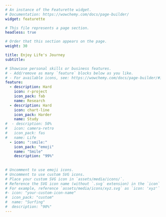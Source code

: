 ```yaml
---
# An instance of the Featurette widget.
# Documentation: https://wowchemy.com/docs/page-builder/
widget: featurette

# This file represents a page section.
headless: true

# Order that this section appears on the page.
weight: 30

title: Enjoy Life's Journey
subtitle:

# Showcase personal skills or business features.
# - Add/remove as many `feature` blocks below as you like.
# - For available icons, see: https://wowchemy.com/docs/page-builder/#icons
feature:
  - description: Hard
    icon: r-project
    icon_pack: fab
    name: Research
  - description: Hard
    icon: chart-line
    icon_pack: Harder
    name: Study
#  - description: 50%
#   icon: camera-retro
#   icon_pack: fas
#   name: Life
  - icon: ":smile:"
    icon_pack: "emoji"
    name: "Smile"
    description: "99%"
    
    
# Uncomment to use emoji icons.
# Uncomment to use custom SVG icons.
# Place your custom SVG icon in `assets/media/icons/`.
# Reference the SVG icon name (without `.svg` extension) in the `icon` field.
# For example, reference `assets/media/icons/xyz.svg` as `icon: 'xyz'`
#- icon: "your-custom-icon-name"
#  icon_pack: "custom"
#  name: "Surfing"
#  description: "90%"
---
```

